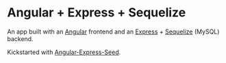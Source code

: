 Angular + Express + Sequelize
=============================
An app built with an [Angular](http://angularjs.org/) frontend and an [Express](http://expressjs.com/) + [Sequelize](http://sequelizejs.com/documentation) (MySQL) backend.

Kickstarted with [Angular-Express-Seed](https://github.com/btford/angular-express-seed).